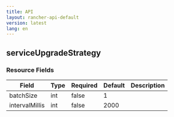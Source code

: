 ```yaml
---
title: API
layout: rancher-api-default
version: latest
lang: en
---
```


## serviceUpgradeStrategy





### Resource Fields

Field | Type | Required | Default | Description
---|---|---|---|---
batchSize | int | false | 1 | 
intervalMillis | int | false | 2000 | 

